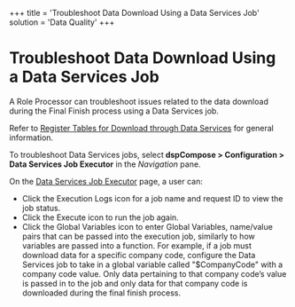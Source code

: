 +++
title = 'Troubleshoot Data Download Using a Data Services Job'
solution = 'Data Quality'
+++

# Troubleshoot Data Download Using a Data Services Job

A Role Processor can troubleshoot issues related to the data download
during the Final Finish process using a Data Services job.

Refer to [Register Tables for Download through Data
Services](Register_Tables_for_Download_through_Data_Services.htm) for
general information.

To troubleshoot Data Services jobs,
select<span style="font-weight: bold;"> dspCompose \> Configuration \>
Data Services Job Executor</span> in the
<span style="font-style: italic;">Navigation</span> pane.

On the [Data Services Job
Executor](../Page_Desc/Data_Services_Job_Executor.htm) page, a user can:

  - Click the Execution Logs icon for a job name and request ID to view
    the job status.
  - Click the Execute icon to run the job again.
  - Click the Global Variables icon to enter Global Variables,
    name/value pairs that can be passed into the execution job,
    similarly to how variables are passed into a function. For example,
    if a job must download data for a specific company code, configure
    the Data Services job to take in a global variable called
    "$CompanyCode" with a company code value. Only data pertaining to
    that company code’s value is passed in to the job and only data for
    that company code is downloaded during the final finish process.
